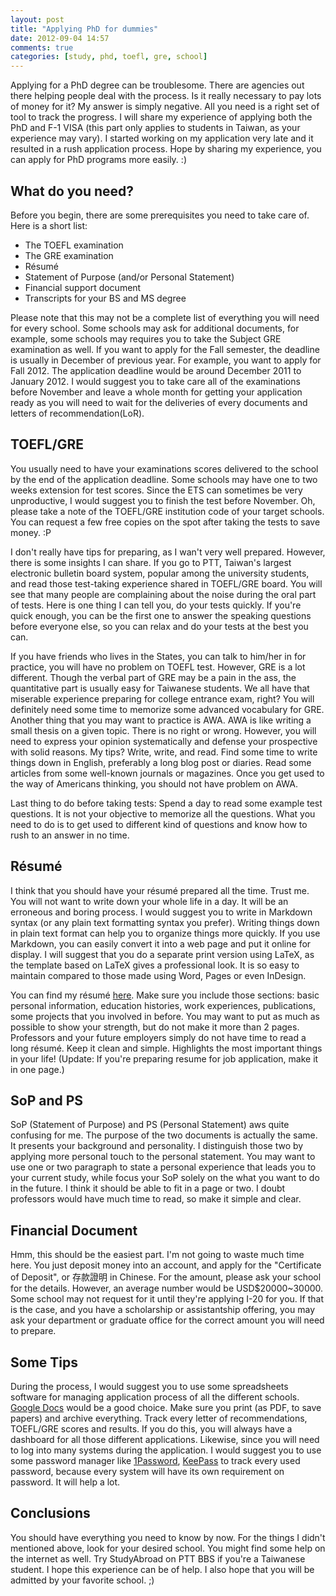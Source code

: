 ```yaml
---
layout: post
title: "Applying PhD for dummies"
date: 2012-09-04 14:57
comments: true
categories: [study, phd, toefl, gre, school]
---
```


Applying for a PhD degree can be troublesome. There are agencies out there
helping people deal with the process. Is it really necessary to pay lots of
money for it? My answer is simply negative. All you need is a right set of tool
to track the progress. I will share my experience of applying both the PhD and
F-1 VISA (this part only applies to students in Taiwan, as your experience may
vary). I started working on my application very late and it resulted in a rush
application process. Hope by sharing my experience, you can apply for PhD
programs more easily. :)

## What do you need?

Before you begin, there are some prerequisites you need to take care of. Here
is a short list:

  * The TOEFL examination
  * The GRE examination
  * Résumé
  * Statement of Purpose (and/or Personal Statement)
  * Financial support document
  * Transcripts for your BS and MS degree

Please note that this may not be a complete list of everything you will need
for every school.  Some schools may ask for additional documents, for example,
some schools may requires you to take the Subject GRE examination as well. If
you want to apply for the Fall semester, the deadline is usually in December of
previous year. For example, you want to apply for Fall 2012. The application
deadline would be around December 2011 to January 2012. I would suggest you to
take care all of the examinations before November and leave a whole month for
getting your application ready as you will need to wait for the deliveries of
every documents and letters of recommendation(LoR).

## TOEFL/GRE

You usually need to have your examinations scores delivered to the school by
the end of the application deadline. Some schools may have one to two weeks
extension for test scores. Since the ETS can sometimes be very unproductive,
I would suggest you to finish the test before November. Oh, please take a note
of the TOEFL/GRE institution code of your target schools. You can request a few
free copies on the spot after taking the tests to save money. :P

I don't really have tips for preparing, as I wan't very well prepared. However,
there is some insights I can share. If you go to PTT, Taiwan's largest
electronic bulletin board system, popular among the university students, and
read those test-taking experience shared in TOEFL/GRE board. You will see that
many people are complaining about the noise during the oral part of tests. Here
is one thing I can tell you, do your tests quickly. If you're quick enough, you
can be the first one to answer the speaking questions before everyone else, so
you can relax and do your tests at the best you can.

If you have friends who lives in the States, you can talk to him/her in for
practice, you will have no problem on TOEFL test. However, GRE is a lot
different. Though the verbal part of GRE may be a pain in the ass, the
quantitative part is usually easy for Taiwanese students. We all have that
miserable experience preparing for college entrance exam, right? You will
definitely need some time to memorize some advanced vocabulary for GRE. Another
thing that you may want to practice is AWA. AWA is like writing a small thesis
on a given topic. There is no right or wrong. However, you will need to express
your opinion systematically and defense your prospective with solid reasons. My
tips? Write, write, and read. Find some time to write things down in English,
preferably a long blog post or diaries. Read some articles from some well-known
journals or magazines. Once you get used to the way of Americans thinking, you
should not have problem on AWA.

Last thing to do before taking tests: Spend a day to read some example test
questions. It is not your objective to memorize all the questions. What you
need to do is to get used to different kind of questions and know how to rush
to an answer in no time.

## Résumé

I think that you should have your résumé prepared all the time. Trust me. You
will not want to write down your whole life in a day. It will be an erroneous
and boring process. I would suggest you to write in Markdown syntax (or any
plain text formatting syntax you prefer). Writing things down in plain text
format can help you to organize things more quickly. If you use Markdown, you
can easily convert it into a web page and put it online for display. I will
suggest that you do a separate print version using LaTeX, as the template based
on LaTeX gives a professional look. It is so easy to maintain compared to those
made using Word, Pages or even InDesign.

You can find my résumé [here](http://itszero.github.com/resume). Make sure you
include those sections: basic personal information, education histories, work
experiences, publications, some projects that you involved in before. You may
want to put as much as possible to show your strength, but do not make it more
than 2 pages. Professors and your future employers simply do not have time to
read a long résumé. Keep it clean and simple. Highlights the most
important things in your life! (Update: If you're preparing resume for job
application, make it in one page.)

## SoP and PS

SoP (Statement of Purpose) and PS (Personal Statement) aws quite confusing for
me. The purpose of the two documents is actually the same. It presents your
background and personality. I distinguish those two by applying more personal
touch to the personal statement. You may want to use one or two paragraph to
state a personal experience that leads you to your current study, while focus
your SoP solely on the what you want to do in the future. I think it should be
able to fit in a page or two. I doubt professors would have much time to read,
so make it simple and clear.

## Financial Document

Hmm, this should be the easiest part. I'm not going to waste much time here.
You just deposit money into an account, and apply for the "Certificate of
Deposit", or 存款證明 in Chinese. For the amount, please ask your school for
the details.  However, an average number would be USD$20000~30000. Some school
may not request for it until they're applying I-20 for you. If that is the
case, and you have a scholarship or assistantship offering, you may ask your
department or graduate office for the correct amount you will need to prepare.

## Some Tips

During the process, I would suggest you to use some spreadsheets software for
managing application process of all the different schools. [Google
Docs](http://docs.google.com/) would be a good choice. Make sure you print (as
PDF, to save papers) and archive everything. Track every letter of
recommendations, TOEFL/GRE scores and results. If you do this, you will always
have a dashboard for all those different applications. Likewise, since you will
need to log into many systems during the application. I would suggest you to
use some password manager like [1Password](https://agilebits.com/onepassword),
[KeePass](http://keepass.info/) to track every used password, because every
system will have its own requirement on password. It will help a lot.

## Conclusions

You should have everything you need to know by now. For the things I didn't
mentioned above, look for your desired school. You might find some help on the
internet as well. Try StudyAbroad on PTT BBS if you're a Taiwanese student. I
hope this experience can be of help. I also hope that you will be admitted by your
favorite school. ;)
